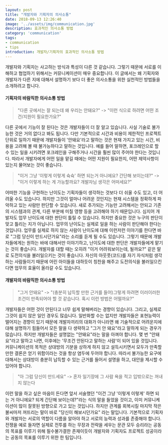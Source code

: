 ```yaml
---
layout: post
title: "개발자와 기획자의 의사소통"
date: 2018-09-13 12:26:40
image: '../assets/img/communication.jpg'
description: 효과적인 의사소통 방법
category: 'communication'
tags:
- communication
- tips
introduction: 개발자/기획자의 효과적인 의사소통 방법
---
```


개발자와 기획자는 사고하는 방식과 특성이 다른 것 같습니다. 그렇기 때문에 서로를 이해하고 협업하기 위해서는 커뮤니케이션이 매우 중요합니다. 이 글에서는 왜 기획자와 개발자가 다른 지에 대해서 설명하기 보다 더 좋은 의사소통을 위한 실천적인 방법들을 소개하려고 합니다.

#### 기획자의 바람직한 의사소통 방법

> "다른 곳에서는 잘 되는데 왜 우리는 안돼요?" -> "이런 식으로 하려면 어떤 조건/지원이 필요한가요?"

다른 곳에서 기능이 잘 된다는 것은 개발자들이 더 잘 알고 있습니다. 사실 기술로 불가능한 것은 거의 없다고 봐도 됩니다. 다만 기본적으로 시간과 비용이 제한적인 프로젝트 단위로 일하기 때문에 개발자들이 '안돼요'라고 말하는 것은 현재 가지고 있는 시간, 비용을 고려해 볼 때 불가능하다고 말하는 것입니다. 예를 들어 말하면, 포크레인으로 할 수 있는 일을 시키려면 포크레인을 구해주거나 시간을 훨씬 많이 주어야 한다는 것입니다. 따라서 개발자에게 어떤 일을 맡길 때에는 어떤 지원이 필요한지, 어떤 제약사항이 있는지 물어보는 것이 좋습니다.

> "이거 그냥 '이렇게 이렇게 슉슉' 하면 되는거 아니에요? 간단해 보이는데?" -> "이거 이렇게 하는 게 가능할까요? 개발자님 생각은 어떠세요?"

어떠한 기능을 구현하는 난이도는 기획자들이 생각하는 것보다 더 쉬울 수도 있고, 더 어려울 수도 있습니다. 하지만 그것이 얼마나 어려운 것인지는 현재 시스템을 정확하게 파악하고 있는 사람만 판단할 수 있습니다. 새로 추가되는 기능만 고려해서는 안되고 기존의 시스템과의 관계, 다른 부분에 미칠 영향 등을 고려해야 하기 때문입니다. 심지어 개발자도 업무 난이도에 대한 판단이 틀릴 수 있습니다. 하지만 중요한 것은 누구의 판단이 맞고 틀리는 지가 아닙니다. 업무의 난이도는 실제로 일을 하는 사람이 판단해야 한다는 것입니다. 업무를 실제로 하지 않는 사람이 난이도에 대해 이런저런 이야기를 한다면 바로 "그럼 당신이 만드시던가요"라는 소리를 듣게 될 수도 있습니다. 그렇기 때문에 개발자들에게는 원하는 바에 대해서만 이야기하고, 난이도에 대한 판단은 개발자들에게 맡기는 것이 좋습니다. 개발자를 대할 때는 오히려 "이거 어려워보이는데, 될까요?" 같은 말로 도전의식을 불러일으키는 것이 좋습니다. 자신의 아웃풋(코드)를 자기 자식처럼 생각하는 사람들이기 때문에 어린 아이들을 대하듯이 칭찬을 해주고 도전의식을 불러일으킨다면 업무의 효율이 올라갈 수도 있습니다.


#### 개발자의 바람직한 의사소통 방법

> "그거 안돼요" -> "(충분히 납득할 만한 근거를 들어)그렇게 하려면 이러이러한 조건이 만족되어야 할 것 같습니다. 혹시 이런 방법은 어떨까요?"

개발자들은 어떤 것이 안된다고 너무 쉽게 말해버리는 경향이 있습니다. 그리고, 실제로 그것이 쉽지 않은 일인 경우도 많습니다. 일반화할 수는 없지만 개발자들은 표현능력이 떨어지는 경향이 있기 때문에 개발자끼리의 대화가 아니라면 왜 기술적으로 어려운지에 대해 설명하기 힘들어서 모든 말을 다 생략하고 "그거 안 돼요"라고 말하게 되는 경우가 많습니다. 하지만 개발자들은 설명없는 "안돼요"라는 말을 아껴야 합니다. 몇 번 "안돼요"라고 말하고 나면, 이후에는 '무조건 안된다고 말하는 사람'이 되어 있을 것입니다. 커뮤니케이션의 목적은 상대방의 기분을 상하게 하지 않고 설득시키면서 모두가 만족할 만한 결론은 얻기 위함이라는 것을 항상 염두에 두어야 합니다. 따라서 불가능한 요구에 대해서는 상대방이 충분히 납득할 수 있는 근거를 들어서 설명을 하고, 대안을 제시할 수 있어야 합니다.

> "아 그럼 당신이 만드세요" -> 혼자 일기장에 그 사람 욕을 적고 입밖으로는 꺼내지 않는다

이런 말을 하고 싶은 마음이 든다면 앞서 서술했던 "이건 그냥 '이렇게 이렇게' 하면 되는 거 아니에요? 되게 간단해 보이는데?"라는 식의 말을 들었을 것이고, 이미 커뮤니케이션이 많이 잘못된 방향으로 가고 있는 것입니다. 하지만 관계를 회복시킬 마지막 작은 불씨마저 꺼뜨리는 말이 바로 "당신이 해보시던가요" 라는 말입니다. 기본적으로 기획자와 개발자는 서로의 역할이 다름을 알아야 하고 서로의 능력과 성과를 존중해야 합니다. 전쟁을 예로 들자면 실제로 전투를 하는 무장과 전략을 세우는 문관 모두 승리라는 공동의 목표를 이루기 위해 필수불가결한 존재이듯이 개발자와 기획자도 프로젝트 성공이라는 공동의 목표를 이루기 위한 한 팀입니다.









